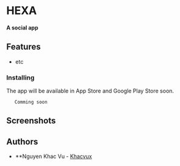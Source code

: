 # HEXA
**A social app**

## Features
* etc

### Installing
The app will be available in App Store and Google Play Store soon.
 ```
    Comming soon
 ```

## Screenshots


## Authors
* **Nguyen Khac Vu - [Khacvux](https://github.com/khacvux)

